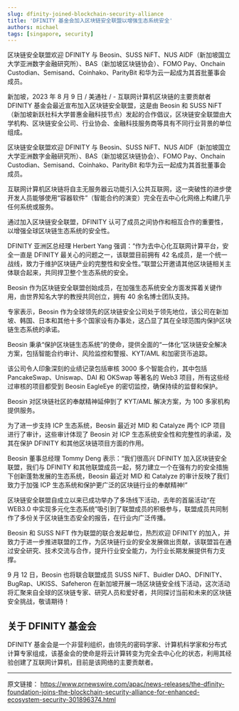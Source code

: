 ```yaml
---
slug: dfinity-joined-blockchain-security-alliance
title: 'DFINITY 基金会加入区块链安全联盟以增强生态系统安全'
authors: michael
tags: [singapore, security]
---
```


区块链安全联盟欢迎 DFINITY 与 Beosin、SUSS NiFT、NUS AIDF（新加坡国立大学亚洲数字金融研究所）、BAS（新加坡区块链协会）、FOMO Pay、Onchain Custodian、Semisand、Coinhako、ParityBit 和华为云一起成为其首批董事会成员。

<!--truncate-->

新加坡，2023 年 8 月 9 日 / 美通社 / - 互联网计算机区块链的主要贡献者 DFINITY 基金会最近宣布加入区块链安全联盟，这是由 Beosin 和 SUSS NiFT（新加坡新跃社科大学普惠金融科技节点）发起的合作倡议，区块链安全联盟由大学机构、区块链安全公司、行业协会、金融科技服务商等具有不同行业背景的单位组成。

区块链安全联盟欢迎 DFINITY 与 Beosin、SUSS NiFT、NUS AIDF（新加坡国立大学亚洲数字金融研究所）、BAS（新加坡区块链协会）、FOMO Pay、Onchain Custodian、Semisand、Coinhako、ParityBit 和华为云一起成为其首批董事会成员。

互联网计算机区块链将自主无服务器云功能引入公共互联网，这一突破性的进步使开发人员能够使用“容器软件”（智能合约的演变）完全在去中心化网络上构建几乎任何系统或服务。

通过加入区块链安全联盟，DFINITY 认可了成员之间协作和相互合作的重要性，以增强全球区块链生态系统的安全性。

DFINITY 亚洲区总经理 Herbert Yang 强调：“作为去中心化互联网计算平台，安全一直是 DFINITY 最关心的问题之一，该联盟目前拥有 42 名成员，是一个统一战线，致力于维护区块链产业的完整性和安全性。”联盟公开邀请其他区块链相关主体联合起来，共同捍卫整个生态系统的安全。

Beosin 作为区块链安全联盟创始成员，在加强生态系统安全方面发挥着关键作用，由世界知名大学的教授共同创立，拥有 40 余名博士团队支持。

专家表示，Beosin 作为全球领先的区块链安全公司处于领先地位，该公司在新加坡、韩国、日本和其他十多个国家设有办事处，这凸显了其在全球范围内保护区块链生态系统的承诺。

Beosin 秉承“保护区块链生态系统”的使命，提供全面的“一体化”区块链安全解决方案，包括智能合约审计、风险监控和警报、KYT/AML 和加密货币追踪。

该公司令人印象深刻的业绩记录包括审核 3000 多个智能合约，其中包括 PancakeSwap、Uniswap、DAI 和 OKSwap 等著名的 Web3 项目，所有这些经过审核的项目都受到 Beosin EagleEye 的密切监控，确保持续的监督和保护。

Beosin 对区块链社区的奉献精神延伸到了 KYT/AML 解决方案，为 100 多家机构提供服务。

为了进一步支持 ICP 生态系统，Beosin 最近对 MID 和 Catalyze 两个 ICP 项目进行了审计，这些审计体现了 Beosin 对 ICP 生态系统安全性和完整性的承诺，及其在保护 DFINITY 和其他区块链项目方面的作用。

Beosin 董事总经理 Tommy Deng 表示：“我们很高兴 DFINITY 加入区块链安全联盟，我们与 DFINITY 和其他联盟成员一起，努力建立一个在强有力的安全措施下创新蓬勃发展的生态系统，Beosin 最近对 MID 和 Catalyze 的审计反映了我们致力于加强 ICP 生态系统和保护更广泛的区块链行业的奉献精神!”

区块链安全联盟自成立以来已成功举办了多场线下活动，去年的首届活动“在 WEB3.0 中实现多元化生态系统”吸引到了联盟成员的积极参与，联盟成员共同制作了多份关于区块链生态安全的报告，在行业内广泛传播。

Beosin 和 SUSS NiFT 作为联盟的联合发起单位，热烈欢迎 DFINITY 的加入，并致力于进一步推进联盟的工作，为区块链行业的安全发展做出贡献，该联盟旨在通过安全研究、技术交流与合作，提升行业安全能力，为行业长期发展提供有力支撑。

9 月 12 日，Beosin 也将联合联盟成员 SUSS NiFT、Buidler DAO、DFINITY、BugRap、UKISS、Safeheron 在新加坡开展一场区块链安全线下活动，这次活动将汇聚来自全球的区块链专家、研究人员和爱好者，共同探讨当前和未来的区块链安全挑战，敬请期待！

## 关于 DFINITY 基金会

DFINITY 基金会是一个非营利组织，由领先的密码学家、计算机科学家和分布式计算专家组成，该基金会的使命是将云计算转变为完全去中心化的状态，利用其经验创建了互联网计算机，目前是该网络的主要贡献者。

---

原文链接： https://www.prnewswire.com/apac/news-releases/the-dfinity-foundation-joins-the-blockchain-security-alliance-for-enhanced-ecosystem-security-301896374.html

